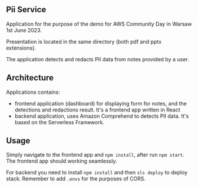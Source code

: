 ## Pii Service

Application for the purpose of the demo for AWS Community Day in Warsaw 1st June 2023.

Presentation is located in the same directory (both pdf and pptx extensions).

The application detects and redacts PII data from notes provided by a user.

## Architecture

Applications contains:

- frontend application (dashboard) for displaying form for notes, and the detections and redactions result. It's a frontend app written in React
- backend application, uses Amazon Comprehend to detects PII data. It's based on the Serverless Framework.

## Usage

Simply navigate to the frontend app and `npm install`, after run `npm start`. The frontend app should working seamlessly.

For backend you need to install `npm install` and then `sls deploy` to deploy stack. Remember to add `.envs` for the purposes of CORS.
